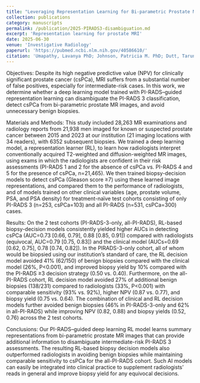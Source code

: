 ```yaml
---
title: "Leveraging Representation Learning for Bi-parametric Prostate MRI to Disambiguate PI-RADS 3 and Improve Biopsy Decision Strategies"
collection: publications
category: manuscripts
permalink: /publication/2025-PIRADS3-disambiguation.md
excerpt: 'Representation learning for prostate MRI'
date: 2025-06-30
venue: 'Investigative Radiology'
paperurl: 'https://pubmed.ncbi.nlm.nih.gov/40586610/'
citation: 'Umapathy, Lavanya PhD; Johnson, Patricia M. PhD; Dutt, Tarun MTech; Tong, Angela MD; Chopra, Sumit PhD; Sodickson, Daniel K. MD, PhD; Chandarana, Hersh MD. Leveraging Representation Learning for Bi-parametric Prostate MRI to Disambiguate PI-RADS 3 and Improve Biopsy Decision Strategies. Investigative Radiology ():10.1097/RLI.0000000000001218, June 30, 2025. | DOI: 10.1097/RLI.0000000000001218'
---
```

Objectives: 
Despite its high negative predictive value (NPV) for clinically significant prostate cancer (csPCa), MRI suffers from a substantial number of false positives, especially for intermediate-risk cases. In this work, we determine whether a deep learning model trained with PI-RADS–guided representation learning can disambiguate the PI-RADS 3 classification, detect csPCa from bi-parametric prostate MR images, and avoid unnecessary benign biopsies.

Materials and Methods: 
This study included 28,263 MR examinations and radiology reports from 21,938 men imaged for known or suspected prostate cancer between 2015 and 2023 at our institution (21 imaging locations with 34 readers), with 6352 subsequent biopsies. We trained a deep learning model, a representation learner (RL), to learn how radiologists interpret conventionally acquired T2-weighted and diffusion-weighted MR images, using exams in which the radiologists are confident in their risk assessments (PI-RADS 1 and 2 for the absence of csPCa vs. PI-RADS 4 and 5 for the presence of csPCa, n=21,465). We then trained biopsy-decision models to detect csPCa (Gleason score ≥7) using these learned image representations, and compared them to the performance of radiologists, and of models trained on other clinical variables (age, prostate volume, PSA, and PSA density) for treatment-naïve test cohorts consisting of only PI-RADS 3 (n=253, csPCa=103) and all PI-RADS (n=531, csPCa=300) cases.

Results: 
On the 2 test cohorts (PI-RADS-3-only, all-PI-RADS), RL-based biopsy-decision models consistently yielded higher AUCs in detecting csPCa (AUC=0.73 [0.66, 0.79], 0.88 [0.85, 0.91]) compared with radiologists (equivocal, AUC=0.79 [0.75, 0.83]) and the clinical model (AUCs=0.69 [0.62, 0.75], 0.78 [0.74, 0.82]). In the PIRADS-3-only cohort, all of whom would be biopsied using our institution’s standard of care, the RL decision model avoided 41% (62/150) of benign biopsies compared with the clinical model (26%, P<0.001), and improved biopsy yield by 10% compared with the PI-RADS ≥3 decision strategy (0.50 vs. 0.40). Furthermore, on the all-PI-RADS cohort, RL decision model avoided 27% of additional benign biopsies (138/231) compared to radiologists (33%, P<0.001) with comparable sensitivity (93% vs. 92%), higher NPV (0.87 vs. 0.77), and biopsy yield (0.75 vs. 0.64). The combination of clinical and RL decision models further avoided benign biopsies (46% in PI-RADS-3-only and 62% in all-PI-RADS) while improving NPV (0.82, 0.88) and biopsy yields (0.52, 0.76) across the 2 test cohorts.

Conclusions: 
Our PI-RADS–guided deep learning RL model learns summary representations from bi-parametric prostate MR images that can provide additional information to disambiguate intermediate-risk PI-RADS 3 assessments. The resulting RL-based biopsy decision models also outperformed radiologists in avoiding benign biopsies while maintaining comparable sensitivity to csPCa for the all-PI-RADS cohort. Such AI models can easily be integrated into clinical practice to supplement radiologists’ reads in general and improve biopsy yield for any equivocal decisions.
